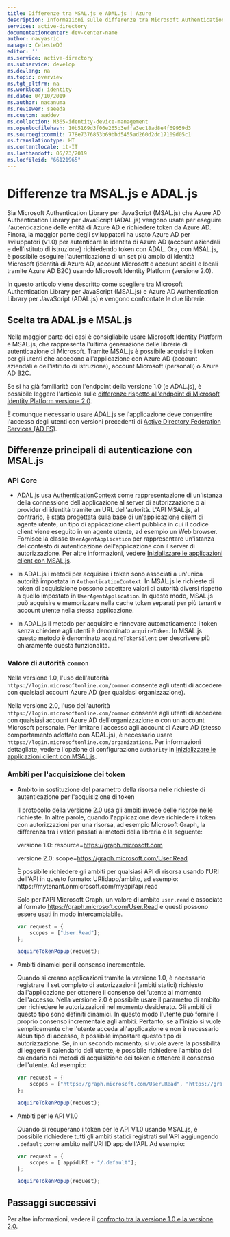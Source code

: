 ```yaml
---
title: Differenze tra MSAL.js e ADAL.js | Azure
description: Informazioni sulle differenze tra Microsoft Authentication Library per JavaScript (MSAL.js) e Azure AD Authentication Library per JavaScript (ADAL.js) e sulla scelta della libreria da usare.
services: active-directory
documentationcenter: dev-center-name
author: navyasric
manager: CelesteDG
editor: ''
ms.service: active-directory
ms.subservice: develop
ms.devlang: na
ms.topic: overview
ms.tgt_pltfrm: na
ms.workload: identity
ms.date: 04/10/2019
ms.author: nacanuma
ms.reviewer: saeeda
ms.custom: aaddev
ms.collection: M365-identity-device-management
ms.openlocfilehash: 10b5169d3f06e265b3effa3ec18ad8e4f69959d3
ms.sourcegitcommit: 778e7376853b69bbd5455ad260d2dc17109d05c1
ms.translationtype: HT
ms.contentlocale: it-IT
ms.lasthandoff: 05/23/2019
ms.locfileid: "66121965"
---
```

# <a name="differences-between-msal-js-and-adal-js"></a>Differenze tra MSAL.js e ADAL.js

Sia Microsoft Authentication Library per JavaScript (MSAL.js) che Azure AD Authentication Library per JavaScript (ADAL.js) vengono usate per eseguire l'autenticazione delle entità di Azure AD e richiedere token da Azure AD. Finora, la maggior parte degli sviluppatori ha usato Azure AD per sviluppatori (v1.0) per autenticare le identità di Azure AD (account aziendali e dell'istituto di istruzione) richiedendo token con ADAL. Ora, con MSAL.js, è possibile eseguire l'autenticazione di un set più ampio di identità Microsoft (identità di Azure AD, account Microsoft e account social e locali tramite Azure AD B2C) usando Microsoft Identity Platform (versione 2.0).

In questo articolo viene descritto come scegliere tra Microsoft Authentication Library per JavaScript (MSAL.js) e Azure AD Authentication Library per JavaScript (ADAL.js) e vengono confrontate le due librerie.

## <a name="choosing-between-adaljs-and-msaljs"></a>Scelta tra ADAL.js e MSAL.js

Nella maggior parte dei casi è consigliabile usare Microsoft Identity Platform e MSAL.js, che rappresenta l'ultima generazione delle librerie di autenticazione di Microsoft. Tramite MSAL.js è possibile acquisire i token per gli utenti che accedono all'applicazione con Azure AD (account aziendali e dell'istituto di istruzione), account Microsoft (personali) o Azure AD B2C.

Se si ha già familiarità con l'endpoint della versione 1.0 (e ADAL.js), è possibile leggere l'articolo sulle [differenze rispetto all'endpoint di Microsoft Identity Platform versione 2.0](active-directory-v2-compare.md).

È comunque necessario usare ADAL.js se l'applicazione deve consentire l'accesso degli utenti con versioni precedenti di [Active Directory Federation Services (AD FS)](/windows-server/identity/active-directory-federation-services).

## <a name="key-differences-in-authentication-with-msaljs"></a>Differenze principali di autenticazione con MSAL.js

### <a name="core-api"></a>API Core

* ADAL.js usa [AuthenticationContext](https://github.com/AzureAD/azure-activedirectory-library-for-js/wiki/Config-authentication-context#authenticationcontext) come rappresentazione di un'istanza della connessione dell'applicazione al server di autorizzazione o al provider di identità tramite un URL dell'autorità. L'API MSAL.js, al contrario, è stata progettata sulla base di un'applicazione client di agente utente, un tipo di applicazione client pubblica in cui il codice client viene eseguito in un agente utente, ad esempio un Web browser. Fornisce la classe `UserAgentApplication` per rappresentare un'istanza del contesto di autenticazione dell'applicazione con il server di autorizzazione. Per altre informazioni, vedere [Inizializzare le applicazioni client con MSAL.js](msal-js-initializing-client-applications.md).

* In ADAL.js i metodi per acquisire i token sono associati a un'unica autorità impostata in `AuthenticationContext`. In MSAL.js le richieste di token di acquisizione possono accettare valori di autorità diversi rispetto a quello impostato in `UserAgentApplication`. In questo modo, MSAL.js può acquisire e memorizzare nella cache token separati per più tenant e account utente nella stessa applicazione.

* In ADAL.js il metodo per acquisire e rinnovare automaticamente i token senza chiedere agli utenti è denominato `acquireToken`. In MSAL.js questo metodo è denominato `acquireTokenSilent` per descrivere più chiaramente questa funzionalità.

### <a name="authority-value-common"></a>Valore di autorità `common`

Nella versione 1.0, l'uso dell'autorità `https://login.microsoftonline.com/common` consente agli utenti di accedere con qualsiasi account Azure AD (per qualsiasi organizzazione).

Nella versione 2.0, l'uso dell'autorità `https://login.microsoftonline.com/common` consente agli utenti di accedere con qualsiasi account Azure AD dell'organizzazione o con un account Microsoft personale. Per limitare l'accesso agli account di Azure AD (stesso comportamento adottato con ADAL.js), è necessario usare `https://login.microsoftonline.com/organizations`. Per informazioni dettagliate, vedere l'opzione di configurazione `authority` in [Inizializzare le applicazioni client con MSAL.js](msal-js-initializing-client-applications.md).

### <a name="scopes-for-acquiring-tokens"></a>Ambiti per l'acquisizione dei token
* Ambito in sostituzione del parametro della risorsa nelle richieste di autenticazione per l'acquisizione di token

    Il protocollo della versione 2.0 usa gli ambiti invece delle risorse nelle richieste. In altre parole, quando l'applicazione deve richiedere i token con autorizzazioni per una risorsa, ad esempio Microsoft Graph, la differenza tra i valori passati ai metodi della libreria è la seguente:

    versione 1.0: resource=https://graph.microsoft.com

    versione 2.0: scope=https://graph.microsoft.com/User.Read

    È possibile richiedere gli ambiti per qualsiasi API di risorsa usando l'URI dell'API in questo formato: URIidapp/ambito, ad esempio: https:\//mytenant.onmicrosoft.com/myapi/api.read

    Solo per l'API Microsoft Graph, un valore di ambito `user.read` è associato al formato https://graph.microsoft.com/User.Read e questi possono essere usati in modo intercambiabile.

    ```javascript
    var request = {
        scopes = ["User.Read"];
    };

    acquireTokenPopup(request);   
    ```

* Ambiti dinamici per il consenso incrementale.

    Quando si creano applicazioni tramite la versione 1.0, è necessario registrare il set completo di autorizzazioni (ambiti statici) richiesto dall'applicazione per ottenere il consenso dell'utente al momento dell'accesso. Nella versione 2.0 è possibile usare il parametro di ambito per richiedere le autorizzazioni nel momento desiderato. Gli ambiti di questo tipo sono definiti dinamici. In questo modo l'utente può fornire il proprio consenso incrementale agli ambiti. Pertanto, se all'inizio si vuole semplicemente che l'utente acceda all'applicazione e non è necessario alcun tipo di accesso, è possibile impostare questo tipo di autorizzazione. Se, in un secondo momento, si vuole avere la possibilità di leggere il calendario dell'utente, è possibile richiedere l'ambito del calendario nei metodi di acquisizione dei token e ottenere il consenso dell'utente. Ad esempio: 

    ```javascript
    var request = {
        scopes = ["https://graph.microsoft.com/User.Read", "https://graph.microsoft.com/Calendar.Read"];
    };

    acquireTokenPopup(request);   
    ```

* Ambiti per le API V1.0

    Quando si recuperano i token per le API V1.0 usando MSAL.js, è possibile richiedere tutti gli ambiti statici registrati sull'API aggiungendo `.default` come ambito nell'URI ID app dell'API. Ad esempio: 

    ```javascript
    var request = {
        scopes = [ appidURI + "/.default"];
    };

    acquireTokenPopup(request);
    ```

## <a name="next-steps"></a>Passaggi successivi
Per altre informazioni, vedere il [confronto tra la versione 1.0 e la versione 2.0](active-directory-v2-compare.md).
